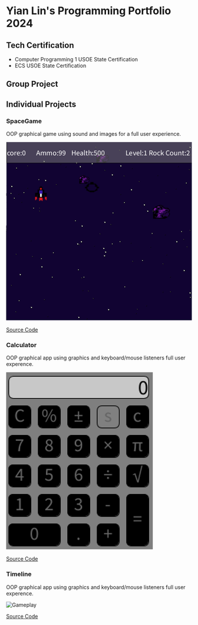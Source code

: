 # Yian Lin's Programming Portfolio 2024

## Tech Certification
* Computer Programming 1 USOE State Certification
* ECS USOE State Certification

## Group Project

## Individual Projects

###  SpaceGame
OOP graphical game using sound and images for a full user experience.

![Gameplay](https://github.com/9726459/programmingortfolio/blob/main/images/sg3.png?raw=true)

[Source Code](https://github.com/9726459/programmingortfolio/blob/main/scr/SpaceGame%202%202.zip)

###  Calculator
OOP graphical app using graphics and keyboard/mouse listeners full user experence.

![Gameplay](https://github.com/9726459/programmingortfolio/blob/main/images/c1.png)

[Source Code](https://github.com/9726459/programmingortfolio/blob/main/scr/CalculatorKeyboard%202.zip)

###  Timeline
OOP graphical app using graphics and keyboard/mouse listeners full user experence.

![Gameplay]()

[Source Code]()
